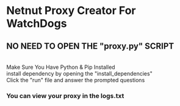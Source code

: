 # Netnut Proxy Creator For WatchDogs
## NO NEED TO OPEN THE "proxy.py" SCRIPT
</br>
Make Sure You Have Python & Pip Installed
</br>
install dependency by opening the "install_dependencies" 
</br>
Click the "run" file and answer the prompted questions</strong>

### You can view your proxy in the logs.txt 

